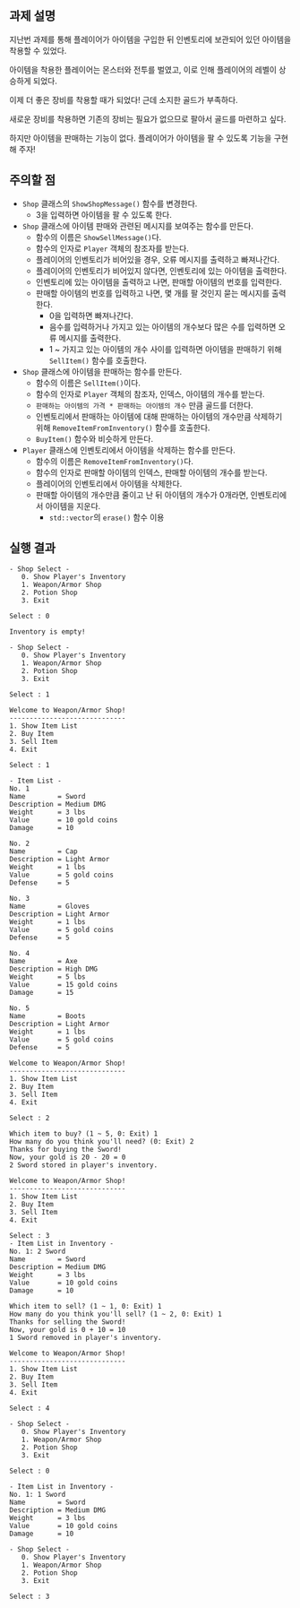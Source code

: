 ## 과제 설명

지난번 과제를 통해 플레이어가 아이템을 구입한 뒤 인벤토리에 보관되어 있던 아이템을 착용할 수 있었다.

아이템을 착용한 플레이어는 몬스터와 전투를 벌였고, 이로 인해 플레이어의 레벨이 상승하게 되었다.

이제 더 좋은 장비를 착용할 때가 되었다! 근데 소지한 골드가 부족하다.

새로운 장비를 착용하면 기존의 장비는 필요가 없으므로 팔아서 골드를 마련하고 싶다.

하지만 아이템을 판매하는 기능이 없다. 플레이어가 아이템을 팔 수 있도록 기능을 구현해 주자!

## 주의할 점

- `Shop` 클래스의 `ShowShopMessage()` 함수를 변경한다.
   - 3을 입력하면 아이템을 팔 수 있도록 한다.
- `Shop` 클래스에 아이템 판매와 관련된 메시지를 보여주는 함수를 만든다.
   - 함수의 이름은 `ShowSellMessage()`다.
   - 함수의 인자로 `Player` 객체의 참조자를 받는다.
   - 플레이어의 인벤토리가 비어있을 경우, 오류 메시지를 출력하고 빠져나간다.
   - 플레이어의 인벤토리가 비어있지 않다면, 인벤토리에 있는 아이템을 출력한다.
   - 인벤토리에 있는 아이템을 출력하고 나면, 판매할 아이템의 번호를 입력한다.
   - 판매할 아이템의 번호를 입력하고 나면, 몇 개를 팔 것인지 묻는 메시지를 출력한다.
      - 0을 입력하면 빠져나간다.
      - 음수를 입력하거나 가지고 있는 아이템의 개수보다 많은 수를 입력하면 오류 메시지를 출력한다.
      - 1 ~ 가지고 있는 아이템의 개수 사이를 입력하면 아이템을 판매하기 위해 `SellItem()` 함수를 호출한다.      
- `Shop` 클래스에 아이템을 판매하는 함수를 만든다.
   - 함수의 이름은 `SellItem()`이다.
   - 함수의 인자로 `Player` 객체의 참조자, 인덱스, 아이템의 개수를 받는다.
   - `판매하는 아이템의 가격 * 판매하는 아이템의 개수` 만큼 골드를 더한다.
   - 인벤토리에서 판매하는 아이템에 대해 판매하는 아이템의 개수만큼 삭제하기 위해 `RemoveItemFromInventory()` 함수를 호출한다.
   - `BuyItem()` 함수와 비슷하게 만든다.
- `Player` 클래스에 인벤토리에서 아이템을 삭제하는 함수를 만든다.
   - 함수의 이름은 `RemoveItemFromInventory()`다.
   - 함수의 인자로 판매할 아이템의 인덱스, 판매할 아이템의 개수를 받는다.
   - 플레이어의 인벤토리에서 아이템을 삭제한다.
   - 판매할 아이템의 개수만큼 줄이고 난 뒤 아이템의 개수가 0개라면, 인벤토리에서 아이템을 지운다.
      - `std::vector`의 `erase()` 함수 이용

## 실행 결과

```
- Shop Select -
   0. Show Player's Inventory
   1. Weapon/Armor Shop
   2. Potion Shop
   3. Exit
   
Select : 0

Inventory is empty!

- Shop Select -
   0. Show Player's Inventory
   1. Weapon/Armor Shop
   2. Potion Shop
   3. Exit

Select : 1

Welcome to Weapon/Armor Shop!
-----------------------------
1. Show Item List
2. Buy Item
3. Sell Item
4. Exit

Select : 1

- Item List -
No. 1
Name        = Sword
Description = Medium DMG
Weight      = 3 lbs
Value       = 10 gold coins
Damage      = 10

No. 2
Name        = Cap
Description = Light Armor
Weight      = 1 lbs
Value       = 5 gold coins
Defense     = 5

No. 3
Name        = Gloves
Description = Light Armor
Weight      = 1 lbs
Value       = 5 gold coins
Defense     = 5

No. 4
Name        = Axe
Description = High DMG
Weight      = 5 lbs
Value       = 15 gold coins
Damage      = 15

No. 5
Name        = Boots
Description = Light Armor
Weight      = 1 lbs
Value       = 5 gold coins
Defense     = 5

Welcome to Weapon/Armor Shop!
-----------------------------
1. Show Item List
2. Buy Item
3. Sell Item
4. Exit

Select : 2

Which item to buy? (1 ~ 5, 0: Exit) 1
How many do you think you'll need? (0: Exit) 2
Thanks for buying the Sword!
Now, your gold is 20 - 20 = 0
2 Sword stored in player's inventory.

Welcome to Weapon/Armor Shop!
-----------------------------
1. Show Item List
2. Buy Item
3. Sell Item
4. Exit

Select : 3
- Item List in Inventory -
No. 1: 2 Sword
Name        = Sword
Description = Medium DMG
Weight      = 3 lbs
Value       = 10 gold coins
Damage      = 10

Which item to sell? (1 ~ 1, 0: Exit) 1
How many do you think you'll sell? (1 ~ 2, 0: Exit) 1
Thanks for selling the Sword!
Now, your gold is 0 + 10 = 10
1 Sword removed in player's inventory.

Welcome to Weapon/Armor Shop!
-----------------------------
1. Show Item List
2. Buy Item
3. Sell Item
4. Exit

Select : 4

- Shop Select -
   0. Show Player's Inventory
   1. Weapon/Armor Shop
   2. Potion Shop
   3. Exit
   
Select : 0

- Item List in Inventory -
No. 1: 1 Sword
Name        = Sword
Description = Medium DMG
Weight      = 3 lbs
Value       = 10 gold coins
Damage      = 10

- Shop Select -
   0. Show Player's Inventory
   1. Weapon/Armor Shop
   2. Potion Shop
   3. Exit

Select : 3
```